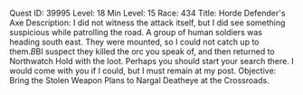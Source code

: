Quest ID: 39995
Level: 18
Min Level: 15
Race: 434
Title: Horde Defender's Axe
Description: I did not witness the attack itself,  but I did see something suspicious while patrolling the road. A group of human soldiers was heading south east. They were mounted, so I could not catch up to them.$B$BI suspect they killed the orc you speak of, and then returned to Northwatch Hold with the loot. Perhaps you should start your search there. I would come with you if I could, but I must remain at my post.
Objective: Bring the Stolen Weapon Plans to Nargal Deatheye at the Crossroads.
